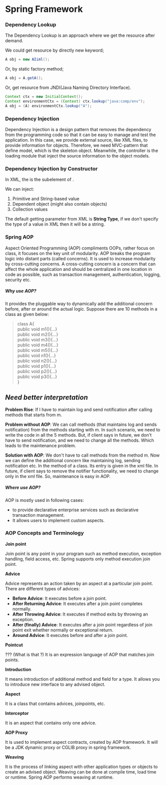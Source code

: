 # Spring Framework

### Dependency Lookup

The Dependency Lookup is an approach where we get the resource after demand.

We could get resource by directly new keyword;

```java
A obj = new AIiml();
```

Or, by static factory method;

```java
A obj = A.getA();
```

Or, get resource from JNDI(Java Naming Directory Interface).

```java
Context ctx = new InitialContext();
Context environmentCtx = (Context) ctx.lookup("java:comp/env");
A obj = (A) environmentCtx.lookup("A");
```

### Dependency Injection 

Dependency Injection is a design pattern that removes the dependency from the programming code so that it can be easy to manage and test the application. In this case, we provide external source, like XML files, to provide information for objects. Therefore, we need MVC-pattern that define model, which is the skeleton object. Meanwhile, the controller is the loading module that inject the source information to the object models. 


### Dependency Injection by Constructor

In XML, the <constructor-arg> is the subelement of <bean>. 

We can inject:
1. Primitive and String-based value
2. Dependent object (might also contain objects)
3. Collection values 

The default getting parameter from XML is **String Type**, if we don't specify the type of a value in XML then it will be a string.


### Spring AOP 

Aspect Oriented Programming (AOP) compliments OOPs, rather focus on class, it focuses on the key unit of modularity.
AOP breaks the program logic into distant parts (called concerns). It is used to increase modularity by cross-cutting concerns. 
A cross-cutting concern is a concern that can affect the whole application and should be centralized in one location in code as possible, such as transaction management, authentication, logging, security etc.

##### Why use AOP?

It provides the pluggable way to dynamically add the additional concern before, after or around the actual logic. Suppose there are 10 methods in a class as given below:

> class A{  
public void m1(){...}  
public void m2(){...}  
public void m3(){...}  
public void m4(){...}  
public void m5(){...}  
public void n1(){...}  
public void n2(){...}  
public void p1(){...}  
public void p2(){...}  
public void p3(){...}  
}  

## *Need better interpretation* 

**Problem Rise**: If I have to maintain log and send notification after calling methods that starts from m. 

**Problem without AOP**: We can call methods (that maintains log and sends notification) from the methods starting with m. In such scenario, we need to write the code in all the 5 methods. But, if client says in future, we don't have to send notification, and we need to change all the methods. Which leads to the maintenance problem. 

**Solution with AOP**: We don't have to call methods from the method m. Now we can define the additional concern like maintaining log, sending notification etc. In the method of a class. Its entry is given in the xml file. 
In future, if client says to remove the notifier functionality, we need to change only in the xml file. So, maintenance is easy in AOP. 


##### Where use AOP?

AOP is mostly used in following cases:

- to provide declarative enterprise services such as declarative transaction management.
- It allows users to implement custom aspects.

### AOP Concepts and Terminology

**Join point**

Join point is any point in your program such as method execution, exception handling, field access, etc. Spring supports only method execution join point. 

**Advice**

Advice represents an action taken by an aspect at a particular join point. There are different types of advices:

- **Before Advice**: It executes before a join point.
- **After Returning Advice**: It executes after a join point completes normally.
- **After Throwing Advice**: It executes if method exits by throwing an exception.
- **After (finally) Advice**: It executes after a join point regardless of join point exit whether normally or exceptional return.
- **Around Advice**: It executes before and after a join point. 

**Pointcut**

??? (What is that ?) It is an expression language of AOP that matches join points. 

**Introduction**

It means introduction of additional method and field for a type. It allows you to introduce new interface to any advised object.

**Aspect**

It is a class that contains advices, joinpoints, etc.

**Interceptor**

It is an aspect that contains only one advice.

**AOP Proxy**

It is used to implement aspect contracts, created by AOP framework. It will be a JDK dynamic proxy or CGLIB proxy in spring framework.

**Weaving**

It is the process of linking aspect with other application types or objects to create an advised object. Weaving can be done at compile time, load time or runtime. Spring AOP performs weaving at runtime. 



